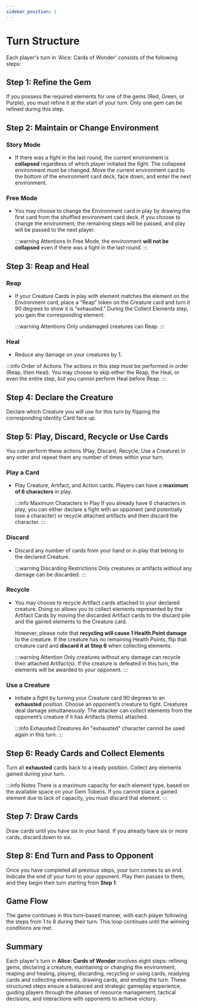 ```yaml
---
sidebar_position: 1
---
```


# Turn Structure

Each player's turn in 'Alice: Cards of Wonder' consists of the following steps:

## Step 1: Refine the Gem

If you possess the required elements for one of the gems (Red, Green, or Purple), you must refine it at the start of your turn. Only one gem can be refined during this step.

## Step 2: Maintain or Change Environment

### Story Mode
- If there was a fight in the last round, the current environment is **collapsed** regardless of which player initiated the fight. The collapsed environment must be changed. Move the current environment card to the bottom of the environment card deck, face down, and enter the next environment.

### Free Mode
- You may choose to change the Environment card in play by drawing the first card from the shuffled environment card deck. If you choose to change the environment, the remaining steps will be passed, and play will be passed to the next player.

    :::warning Attentions
    In Free Mode, the environment **will not be collapsed** even if there was a fight in the last round.
    :::

## Step 3: Reap and Heal

### Reap
- If your Creature Cards in play with element matches the element on the Environment card, place a “Reap” token on the Creature card and turn it 90 degrees to show it is “exhausted.” During the Collect Elements step, you gain the corresponding element.

    :::warning Attentions
    Only undamaged creatures can Reap.
    :::

### Heal
- Reduce any damage on your creatures by 1.

:::info Order of Actions
The actions in this step must be performed in order (Reap, then Heal). You may choose to skip either the Reap, the Heal, or even the entire step, but you cannot perform Heal before Reap.
:::

## Step 4: Declare the Creature

Declare which Creature you will use for this turn by flipping the corresponding Identity Card face up. 

## Step 5: Play, Discard, Recycle or Use Cards

You can perform these actions (Play, Discard, Recycle, Use a Creature) in any order and repeat them any number of times within your turn.

### Play a Card
- Play Creature, Artifact, and Action cards. Players can have a **maximum of 6 characters** in play.

    :::info Maximum Characters in Play
    If you already have 6 characters in play, you can either declare a fight with an opponent (and potentially lose a character) or recycle attached artifacts and then discard the character. 
    :::

### Discard
- Discard any number of cards from your hand or in play that belong to the declared Creature.

    :::warning Discarding Restrictions
    Only creatures or artifacts without any damage can be discarded.
    :::

### Recycle
- You may choose to recycle Artifact cards attached to your declared creature. Doing so allows you to collect elements represented by the Artifact Cards by moving the discarded Artifact cards to the discard pile and the gained elements to the Creature card. 
  
  However, please note that **recycling will cause 1 Health Point damage** to the creature. If the creature has no remaining Health Points, flip that creature card and **discard it at Step 6** when collecting elements.

    :::warning Attention
    Only creatures without any damage can recycle their attached Artifact(s). If the creature is defeated in this turn, the elements will be awarded to your opponent.
    :::

### Use a Creature
- Initiate a fight by turning your Creature card 90 degrees to an **exhausted** position. Choose an opponent’s creature to fight. Creatures deal damage simultaneously. The attacker can collect elements from the opponent’s creature if it has Artifacts (items) attached.

    :::info Exhausted Creatures
    An "exhausted" character cannot be used again in this turn.
    :::


## Step 6: Ready Cards and Collect Elements

Turn all **exhausted** cards back to a ready position. Collect any elements gained during your turn.

:::info Notes
There is a maximum capacity for each element type, based on the available space on your Gem Tokens. If you cannot place a gained element due to lack of capacity, you must discard that element.
:::

## Step 7: Draw Cards

Draw cards until you have six in your hand. If you already have six or more cards, discard down to six.

## Step 8: End Turn and Pass to Opponent

Once you have completed all previous steps, your turn comes to an end. Indicate the end of your turn to your opponent. Play then passes to them, and they begin their turn starting from **Step 1**.

## Game Flow

The game continues in this turn-based manner, with each player following the steps from 1 to 8 during their turn. This loop continues until the winning conditions are met.

## Summary
Each player's turn in **Alice: Cards of Wonder** involves eight steps: refining gems, declaring a creature, maintaining or changing the environment, reaping and healing, playing, discarding, recycling or using cards, readying cards and collecting elements, drawing cards, and ending the turn. These structured steps ensure a balanced and strategic gameplay experience, guiding players through the phases of resource management, tactical decisions, and interactions with opponents to achieve victory.
